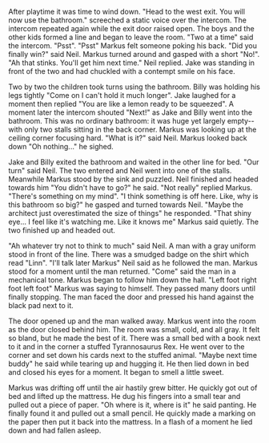After playtime it was time to wind down. "Head to the west exit. You will now use the bathroom." screeched a static voice over the intercom. The intercom repeated again while the exit door raised open. The boys and the other kids formed a line and began to leave the room. "Two at a time" said the intercom. "Psst". "Psst" Markus felt someone poking his back. "Did you finally win?" said Neil. Markus turned around and gasped with a short "No!". "Ah that stinks. You'll get him next time." Neil replied. Jake was standing in front of the two and had chuckled with a contempt smile on his face.

Two by two the children took turns using the bathroom. Billy was holding his legs tightly "Come on I can't hold it much longer". Jake laughed for a moment then replied "You are like a lemon ready to be squeezed". A moment later the intercom shouted "Next!" as Jake and Billy went into the bathroom. This was no ordinary bathroom: it was huge yet largely empty--with only two stalls sitting in the back corner. Markus was looking up at the ceiling corner focusing hard. "What is it?" said Neil. Markus looked back down "Oh nothing..." he sighed.

Jake and Billy exited the bathroom and waited in the other line for bed. "Our turn" said Neil. The two entered and Neil went into one of the stalls. Meanwhile Markus stood by the sink and puzzled. Neil finished and headed towards him "You didn't have to go?" he said. "Not really" replied Markus. "There's something on my mind". "I think something is off here. Like, why is this bathroom so big?" he gasped and turned towards Neil. "Maybe the architect just overestimated the size of things" he responded. "That shiny eye... I feel like it's watching me. Like it knows me" Markus said quietly. The two finished up and headed out.

"Ah whatever try not to think to much" said Neil. A man with a gray uniform stood in front of the line. There was a smudged badge on the shirt which read "Linn". "I'll talk later Markus" Neil said as he followed the man. Markus stood for a moment until the man returned. "Come" said the man in a mechanical tone. Markus began to follow him down the hall. "Left foot right foot left foot" Markus was saying to himself. They passed many doors until finally stopping. The man faced the door and pressed his hand against the black pad next to it.

The door opened up and the man walked away. Markus went into the room as the door closed behind him. The room was small, cold, and all gray. It felt so bland, but he made the best of it. There was a small bed with a book next to it and in the corner a stuffed Tyrannosaurus Rex. He went over to the corner and set down his cards next to the stuffed animal. "Maybe next time buddy" he said while tearing up and hugging it. He then lied down in bed and closed his eyes for a moment. It began to smell a little sweet.

Markus was drifting off until the air hastily grew bitter. He quickly got out of bed and lifted up the mattress. He dug his fingers into a small tear and pulled out a piece of paper. "Oh where is it, where is it" he said panting. He finally found it and pulled out a small pencil. He quickly made a marking on the paper then put it back into the mattress. In a flash of a moment he lied down and had fallen asleep.
